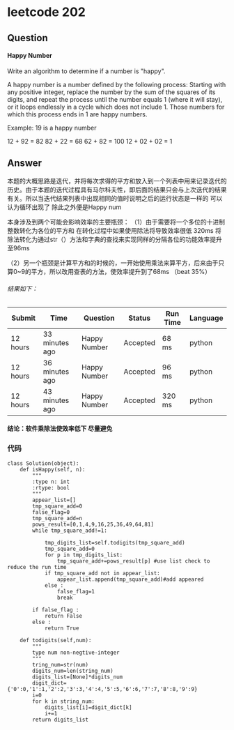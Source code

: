 # leetcode 202
## Question
#### Happy Number
Write an algorithm to determine if a number is "happy".

A happy number is a number defined by the following process: Starting with any positive integer, replace the number by the sum of the squares of its digits, and repeat the process until the number equals 1 (where it will stay), or it loops endlessly in a cycle which does not include 1. Those numbers for which this process ends in 1 are happy numbers.

Example: 19 is a happy number

12 + 92 = 82
82 + 22 = 68
62 + 82 = 100
12 + 02 + 02 = 1


## Answer
本题的大概思路是迭代，并将每次求得的平方和放入到一个列表中用来记录迭代的历史。由于本题的迭代过程具有马尔科夫性，即后面的结果只会与上次迭代的结果有关。所以当迭代结果列表中出现相同的值时说明之后的运行状态是一样的 可以认为循环出现了 除此之外便是Happy num

本身涉及到两个可能会影响效率的主要瓶颈：
（1）由于需要将一个多位的十进制整数转化为各位的平方和
在转化过程中如果使用除法将导致效率很低 320ms
将除法转化为通过str（）方法和字典的查找来实现同样的分隔各位的功能效率提升至96ms

（2）另一个瓶颈是计算平方和的时候的，一开始使用乘法来算平方，后来由于只算0~9的平方，所以改用查表的方法，使效率提升到了68ms （beat 35%）

###### 结果如下：
Submit   | Time	         | Question	        | Status |Run Time	    |Language
---------|---------------|------------------|--------|--------------|---
12 hours | 33 minutes ago|	Happy Number	|Accepted|68 ms       	|python
12 hours | 36 minutes ago|	Happy Number	|Accepted|96 ms        	|python
12 hours | 43 minutes ago|	Happy Number	|Accepted|320 ms       	|python

#### 结论：软件乘除法使效率低下 尽量避免

### 代码

```
class Solution(object):
    def isHappy(self, n):
        """
        :type n: int
        :rtype: bool
        """
        appear_list=[]
        tmp_square_add=0
        false_flag=0
        tmp_square_add=n
        pows_result=[0,1,4,9,16,25,36,49,64,81]
        while tmp_square_add!=1:

            tmp_digits_list=self.todigits(tmp_square_add)
            tmp_square_add=0
            for p in tmp_digits_list:
                tmp_square_add+=pows_result[p] #use list check to reduce the run time 
            if tmp_square_add not in appear_list:
                appear_list.append(tmp_square_add)#add appeared 
            else :
                false_flag=1
                break
                            
        if false_flag :
            return False
        else :
            return True
        
    def todigits(self,num):
        """
        type num non-negtive-integer                
        """
        tring_num=str(num)
        digits_num=len(string_num)
        digits_list=[None]*digits_num
        digit_dict={'0':0,'1':1,'2':2,'3':3,'4':4,'5':5,'6':6,'7':7,'8':8,'9':9}
        i=0
        for k in string_num:
            digits_list[i]=digit_dict[k]
            i+=1
        return digits_list
```
